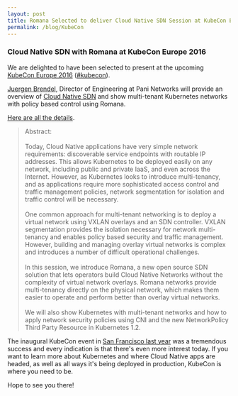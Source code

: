 ```yaml
---
layout: post
title: Romana Selected to deliver Cloud Native SDN Session at KubeCon Europe 2016
permalink: /blog/KubeCon
---
```


### Cloud Native SDN with Romana at KubeCon Europe 2016

We are delighted to have been selected to present at the upcoming [KubeCon Europe 2016]( https://kubecon.io/) ([#kubecon](https://twitter.com/search?q=%23kubecon)).

[Juergen Brendel]( https://twitter.com/brendelconsult), Director of Engineering at Pani Networks will provide an overview of [Cloud Native SDN](/cloud/cloud_native_sdn/) and show multi-tenant Kubernetes networks with policy based control using Romana.

[Here are all the details](http://kubeconeurope2016.sched.org/event/6BYf).

>Abstract:
<br><br>
Today, Cloud Native applications have very simple network requirements: discoverable service endpoints with routable IP addresses. This allows Kubernetes to be deployed easily on any network, including public and private IaaS, and even across the Internet. However, as Kubernetes looks to introduce multi-tenancy, and as applications require more sophisticated access control and traffic management policies, network segmentation for isolation and traffic control will be necessary.
<br><br>
One common approach for multi-tenant networking is to deploy a virtual network using VXLAN overlays and an SDN controller. VXLAN segmentation provides the isolation necessary for network multi-tenancy and enables policy based security and traffic management. However, building and managing overlay virtual networks is complex and introduces a number of difficult operational challenges.
<br><br>
In this session, we introduce Romana, a new open source SDN solution that lets operators build Cloud Native Networks without the complexity of virtual network overlays. Romana networks provide multi-tenancy directly on the physical network, which makes them easier to operate and perform better than overlay virtual networks.
<br><br>
We will also show Kubernetes with multi-tenant networks and how to apply network security policies using CNI and the new NetworkPolicy Third Party Resource in Kubernetes 1.2.

The inaugural KubeCon event in [San Francisco last year]( https://kubecon.io/kubecon/announcing-kubecon-2015/) was a tremendous success and every indication is that there's even more interest today. If you want to learn more about Kubernetes and where Cloud Native apps are headed, as well as all ways it's being deployed in production, KubeCon is where you need to be.

Hope to see you there!
